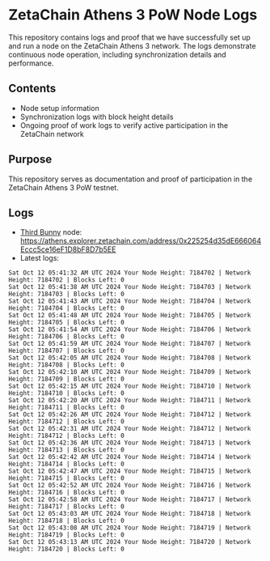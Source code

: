# ZetaChain Athens 3 PoW Node Logs
This repository contains logs and proof that we have successfully set up and run a node on the ZetaChain Athens 3 network. The logs demonstrate continuous node operation, including synchronization details and performance.

## Contents
- Node setup information
- Synchronization logs with block height details
- Ongoing proof of work logs to verify active participation in the ZetaChain network

## Purpose
This repository serves as documentation and proof of participation in the ZetaChain Athens 3 PoW testnet.

## Logs

- [Third Bunny](https://thirdbunny.xyz/) node: https://athens.explorer.zetachain.com/address/0x225254d35dE666064Eccc5ce16eF1D8bF8D7b5EE
- Latest logs:
```
Sat Oct 12 05:41:32 AM UTC 2024 Your Node Height: 7184702 | Network Height: 7184702 | Blocks Left: 0
Sat Oct 12 05:41:38 AM UTC 2024 Your Node Height: 7184703 | Network Height: 7184703 | Blocks Left: 0
Sat Oct 12 05:41:43 AM UTC 2024 Your Node Height: 7184704 | Network Height: 7184704 | Blocks Left: 0
Sat Oct 12 05:41:48 AM UTC 2024 Your Node Height: 7184705 | Network Height: 7184705 | Blocks Left: 0
Sat Oct 12 05:41:54 AM UTC 2024 Your Node Height: 7184706 | Network Height: 7184706 | Blocks Left: 0
Sat Oct 12 05:41:59 AM UTC 2024 Your Node Height: 7184707 | Network Height: 7184707 | Blocks Left: 0
Sat Oct 12 05:42:05 AM UTC 2024 Your Node Height: 7184708 | Network Height: 7184708 | Blocks Left: 0
Sat Oct 12 05:42:10 AM UTC 2024 Your Node Height: 7184709 | Network Height: 7184709 | Blocks Left: 0
Sat Oct 12 05:42:15 AM UTC 2024 Your Node Height: 7184710 | Network Height: 7184710 | Blocks Left: 0
Sat Oct 12 05:42:20 AM UTC 2024 Your Node Height: 7184711 | Network Height: 7184711 | Blocks Left: 0
Sat Oct 12 05:42:26 AM UTC 2024 Your Node Height: 7184712 | Network Height: 7184712 | Blocks Left: 0
Sat Oct 12 05:42:31 AM UTC 2024 Your Node Height: 7184712 | Network Height: 7184712 | Blocks Left: 0
Sat Oct 12 05:42:36 AM UTC 2024 Your Node Height: 7184713 | Network Height: 7184713 | Blocks Left: 0
Sat Oct 12 05:42:42 AM UTC 2024 Your Node Height: 7184714 | Network Height: 7184714 | Blocks Left: 0
Sat Oct 12 05:42:47 AM UTC 2024 Your Node Height: 7184715 | Network Height: 7184715 | Blocks Left: 0
Sat Oct 12 05:42:52 AM UTC 2024 Your Node Height: 7184716 | Network Height: 7184716 | Blocks Left: 0
Sat Oct 12 05:42:58 AM UTC 2024 Your Node Height: 7184717 | Network Height: 7184717 | Blocks Left: 0
Sat Oct 12 05:43:03 AM UTC 2024 Your Node Height: 7184718 | Network Height: 7184718 | Blocks Left: 0
Sat Oct 12 05:43:08 AM UTC 2024 Your Node Height: 7184719 | Network Height: 7184719 | Blocks Left: 0
Sat Oct 12 05:43:13 AM UTC 2024 Your Node Height: 7184720 | Network Height: 7184720 | Blocks Left: 0
```
